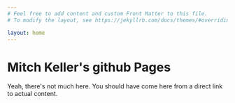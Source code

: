 ```yaml
---
# Feel free to add content and custom Front Matter to this file.
# To modify the layout, see https://jekyllrb.com/docs/themes/#overriding-theme-defaults

layout: home
---
```

# Mitch Keller's github Pages

Yeah, there's not much here. You should have come here from a direct link to actual content.
